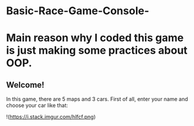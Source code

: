 # Basic-Race-Game-Console-
Main reason why I coded this game is just making some practices about OOP.
============================================

## Welcome!
In this game, there are 5 maps and 3 cars. First of all, enter your name and choose your car like that:

!(https://i.stack.imgur.com/hlfcf.png)